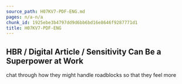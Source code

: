 ```yaml
---
source_path: H07KV7-PDF-ENG.md
pages: n/a-n/a
chunk_id: 1925ebe3b4797dd9d6bb6bd16e8646f9287771d1
title: H07KV7-PDF-ENG
---
```

## HBR / Digital Article / Sensitivity Can Be a Superpower at Work

chat through how they might handle roadblocks so that they feel more
